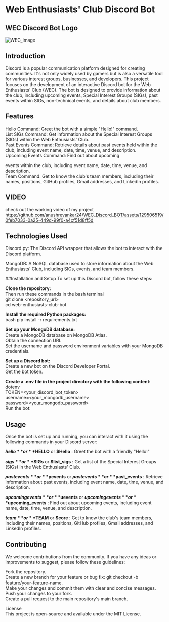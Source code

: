 # Web Enthusiasts' Club Discord Bot
## WEC Discord Bot Logo
![WEC_image](https://github.com/anushrevankar24/WEC_Discord_BOT/assets/129506519/b73341f2-d324-43b5-b7b9-fd0b7f4c5277)

## Introduction
Discord is a popular communication platform designed for creating communities. It's not only widely used by gamers but is also a versatile tool for various interest groups, businesses, and developers. This project focuses on the development of an interactive Discord bot for the Web Enthusiasts' Club (WEC). The bot is designed to provide information about the club, including upcoming events, Special Interest Groups (SIGs), past events within SIGs, non-technical events, and details about club members.

## Features
Hello Command: Greet the bot with a simple "Hello!" command.  
List SIGs Command: Get information about the Special Interest Groups (SIGs) within the Web Enthusiasts' Club.  
Past Events Command: Retrieve details about past events held within the club, including event name, date, time, venue, and description.  
Upcoming Events Command: Find out about upcoming 



events within the club, including event name, date, time, venue, and description.   
Team Command: Get to know the club's team members, including their names, positions, GitHub profiles, Gmail addresses, and LinkedIn profiles.  

## VIDEO
check out the working video of my project  
https://github.com/anushrevankar24/WEC_Discord_BOT/assets/129506519/0feb7033-0a25-449d-99f0-a4cf51d8ff5d

## Technologies Used
Discord.py: The Discord API wrapper that allows the bot to interact with the Discord platform.  

MongoDB: A NoSQL database used to store information about the Web Enthusiasts' Club, including SIGs, events, and team members.  

##Installation and Setup
To set up this Discord bot, follow these steps:  

**Clone the repository:**  
Then run these commands in the bash terminal  
git clone <repository_url>  
cd web-enthusiasts-club-bot  

**Install the required Python packages:**  
bash
pip install -r requirements.txt   

**Set up your MongoDB database:**  
Create a MongoDB database on MongoDB Atlas.    
Obtain the connection URI.  
Set the username and password environment variables with your MongoDB credentials.    

**Set up a Discord bot:**  
Create a new bot on the Discord Developer Portal.  
Get the bot token.  

**Create a .env file in the project directory with the following content:**  
dotenv  
TOKEN=<your_discord_bot_token>  
username=<your_mongodb_username>   
password=<your_mongodb_password>  
Run the bot:  

## Usage
Once the bot is set up and running, you can interact with it using the following commands in your Discord server: 

**$hello** or **$HELLO** or **$Hello** : Greet the bot with a friendly "Hello!"

**$sigs** or **$SIGs** or **$list_sigs**  : Get a list of the Special Interest Groups (SIGs) in the Web Enthusiasts' Club. 

**$pastevents** or **$pevents** or **$past events** or **$past_events**  : Retrieve information about past events, including event name, date, time, venue, and description.  

**$upcomingevents** or **$uevents** or **$upcoming events**or **$upcoming_events** : Find out about upcoming events, including event name, date, time, venue, and description. 

**$team** or **$TEAM** or **$core** : Get to know the club's team members, including their names, positions, GitHub profiles, Gmail addresses, and LinkedIn profiles.  

## Contributing
We welcome contributions from the community. If you have any ideas or improvements to suggest, please follow these guidelines:

Fork the repository.  
Create a new branch for your feature or bug fix: git checkout -b feature/your-feature-name.  
Make your changes and commit them with clear and concise messages.   
Push your changes to your fork.   
Create a pull request to the main repository's main branch.   

License  
This project is open-source and available under the MIT License.

